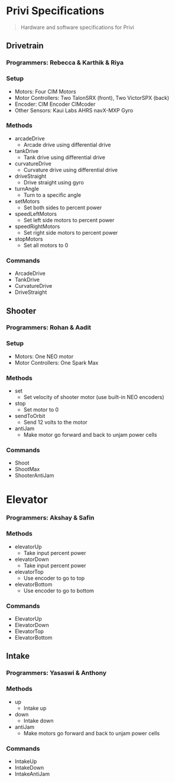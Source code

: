 # Privi Specifications
> Hardware and software specifications for Privi

## Drivetrain
### Programmers: Rebecca & Karthik & Riya
### Setup
- Motors: Four CIM Motors
- Motor Controllers: Two TalonSRX (front), Two VictorSPX (back)
- Encoder: CIM Encoder CIMcoder
- Other Sensors: Kaui Labs AHRS navX-MXP Gyro
### Methods
- arcadeDrive
  - Arcade drive using differential drive
- tankDrive
  - Tank drive using differential drive
- curvatureDrive
  - Curvature drive using differential drive
- driveStraight
  - Drive straight using gyro
- turnAngle
  - Turn to a specific angle
- setMotors
  - Set both sides to percent power
- speedLeftMotors
  - Set left side motors to percent power
- speedRightMotors
  - Set right side motors to percent power
- stopMotors
  - Set all motors to 0
### Commands
- ArcadeDrive
- TankDrive
- CurvatureDrive
- DriveStraight

## Shooter
### Programmers: Rohan & Aadit
### Setup 
- Motors: One NEO motor
- Motor Controllers: One Spark Max
### Methods
- set
  - Set velocity of shooter motor (use built-in NEO encoders)
- stop
  - Set motor to 0
- sendToOrbit
  - Send 12 volts to the motor
- antiJam
  - Make motor go forward and back to unjam power cells
### Commands
- Shoot
- ShootMax
- ShooterAntiJam

# Elevator
### Programmers: Akshay & Safin
### Methods
- elevatorUp
  - Take input percent power
- elevatorDown
  - Take input percent power
- elevatorTop
  - Use encoder to go to top
- elevatorBottom
  - Use encoder to go to bottom
### Commands
- ElevatorUp
- ElevatorDown
- ElevatorTop
- ElevatorBottom

## Intake
### Programmers: Yasaswi & Anthony
### Methods
- up
  - Intake up
- down
  - Intake down
- antiJam
  - Make motors go forward and back to unjam power cells
### Commands
- IntakeUp
- IntakeDown
- IntakeAntiJam
